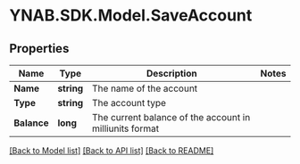 # YNAB.SDK.Model.SaveAccount

## Properties

Name | Type | Description | Notes
------------ | ------------- | ------------- | -------------
**Name** | **string** | The name of the account | 
**Type** | **string** | The account type | 
**Balance** | **long** | The current balance of the account in milliunits format | 

[[Back to Model list]](../README.md#documentation-for-models) [[Back to API list]](../README.md#documentation-for-api-endpoints) [[Back to README]](../README.md)

